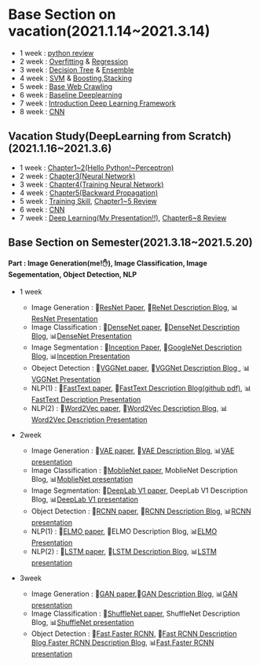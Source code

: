 # Base Section on vacation(2021.1.14~2021.3.14)
 - 1 week : <a href='https://github.com/winston1214/BOAZ/blob/master/Base_Section/1week/BOAZ%2016%EA%B8%B0%20%EB%B6%84%EC%84%9D(1%EC%A3%BC%EC%B0%A8).ipynb'>python review</a>
 - 2 week : <a href='https://github.com/winston1214/BOAZ/blob/master/Base_Section/2week/Overfitting.pdf'>Overfitting</a> & <a href='https://github.com/winston1214/BOAZ/blob/master/Base_Section/2week/%ED%9A%8C%EA%B7%80.pdf'>Regression</a>
 - 3 week : <a href='https://github.com/winston1214/BOAZ/blob/master/Base_Section/3week/16%EA%B8%B0%20%EB%B2%A0%EC%9D%B4%EC%8A%A4%203%EC%A3%BC%EC%B0%A8%20%EB%B0%9C%ED%91%9C%20_%20decisiontree%20_%2015%EA%B8%B0%20%EB%B6%84%EC%84%9D%20%EC%9D%B4%EC%9C%A4%EC%A0%95.pdf'>Decision Tree</a> & <a href='https://github.com/winston1214/BOAZ/blob/master/Base_Section/3week/16%EA%B8%B0%20%EB%B6%84%EC%84%9D%203%EC%A3%BC%EC%B0%A8%20%EC%84%B8%EC%85%98%20%EB%B0%9C%ED%91%9C-2.pdf'>Ensemble</a>
 - 4 week : <a href='https://github.com/winston1214/BOAZ/blob/master/Base_Section/4week/%EB%B6%84%EC%84%9Dbase_SVM.pdf'>SVM</a> & <a href='https://github.com/winston1214/BOAZ/blob/master/Base_Section/4week/%EB%B6%84%EC%84%9Dbase_Boosting%2CStacking.pdf'>Boosting,Stacking</a>
 - 5 week : <a href='https://github.com/winston1214/BOAZ/blob/master/Base_Section/5week/210208%EA%B3%B5%EB%8F%99%EC%84%B8%EC%85%98_%ED%81%AC%EB%A1%A4%EB%A7%81.pdf'>Base Web Crawling</a>
 - 6 week : <a href='https://github.com/winston1214/BOAZ/blob/master/Base_Section/6week/%EB%94%A5%EB%9F%AC%EB%8B%9D%20%EA%B8%B0%EC%B4%88.pdf'>Baseline Deeplearning</a>
 - 7 week : <a href='https://github.com/winston1214/BOAZ/blob/master/Base_Section/7week/Introduction%20to%20DL%20Framework_210225_192005.pdf'>Introduction Deep Learning Framework</a>
 - 8 week : <a href='https://github.com/winston1214/BOAZ/blob/master/Base_Section/8week/CNN.pdf'>CNN</a>
 ## Vacation Study(DeepLearning from Scratch)(2021.1.16~2021.3.6)
 - 1 week : <a href='https://github.com/winston1214/BOAZ/blob/master/Study-DL_from_scratch/1week/1week-Chapter1-2.pdf'>Chapter1~2(Hello Python!~Perceptron)</a>
 - 2 week : <a href='https://github.com/winston1214/BOAZ/blob/master/Study-DL_from_scratch/2week/%EB%B0%91%EB%B0%94%EB%8B%A5%20%EB%94%A5%EB%9F%AC%EB%8B%9D%202%EC%A3%BC%EC%B0%A8%20%EC%8B%A0%EA%B2%BD%EB%A7%9D.pdf'>Chapter3(Neural Network)</a>
 - 3 week : <a href='https://github.com/winston1214/BOAZ/blob/master/Study-DL_from_scratch/3week/3%EC%A3%BC%EC%B0%A8%20%EA%B9%80%EC%98%81%EC%9D%80_4%EC%9E%A5%20%EC%8B%A0%EA%B2%BD%EB%A7%9D%20%ED%95%99%EC%8A%B5.pdf'>Chapter4(Training Neural Network)</a>
 - 4 week : <a href='https://github.com/winston1214/BOAZ/blob/master/Study-DL_from_scratch/4week/4%EC%A3%BC%EC%B0%A8%20%EB%82%A8%EC%9C%A0%EC%A7%80-5%EC%9E%A5.pdf'>Chapter5(Backward Propagation)</a>
 - 5 week : <a href='https://github.com/winston1214/BOAZ/blob/master/Study-DL_from_scratch/5week/5%EC%A3%BC%EC%B0%A8_6%EC%9E%A5_%EA%B3%BD%EB%AF%BC%EC%A7%80.pdf'>Training Skill</a>, <a href='https://github.com/winston1214/BOAZ/blob/master/Study-DL_from_scratch/5week/%EC%8A%A4%ED%84%B0%EB%94%945%EC%A3%BC%EC%B0%A8_%EC%A0%84%EB%B0%98%EB%B6%80%EC%A0%95%EB%A6%AC(%EA%B9%80%EC%9C%A0%EC%A7%84).pdf'>Chapter1~5 Review</a>
 - 6 week : <a href='https://github.com/winston1214/BOAZ/tree/master/Study-DL_from_scratch/6week'>CNN</a>
 - 7 week : <a href='https://github.com/winston1214/BOAZ/blob/master/Study-DL_from_scratch/7week/Chapter8_Presentation.pdf'>Deep Learning(My Presentation!!)</a>, <a href='https://github.com/winston1214/BOAZ/blob/master/Study-DL_from_scratch/7week/%ED%9B%84%EB%B0%98%EB%B6%80%EC%A0%95%EB%A6%AC.pdf'>Chapter6~8 Review</a>
 
## Base Section on Semester(2021.3.18~2021.5.20)
#### Part : Image Generation(me!✋), Image Classification, Image Segementation, Object Detection, NLP
- 1 week 
  - Image Generation : 📖<a href='https://github.com/winston1214/BOAZ/blob/master/Paper_Review/Image_Generation/1week/paper/Deep%20Residual%20Learning%20for%20Image%20Recognition(ResNet).pdf'>ResNet Paper</a>, 💬<a href='https://bigdata-analyst.tistory.com/263'>ReNet Description Blog</a>, 📊<a href='https://github.com/winston1214/BOAZ/blob/master/Paper_Review/Image_Generation/1week/presentation/ResNet_presentation.pdf'>ResNet Presentation</a>
  - Image Classification : 📖<a href='https://github.com/winston1214/BOAZ/blob/master/Paper_Review/Image_Classification/1week/Densely%20Connected%20Convolutional%20Networks.pdf'>DenseNet paper</a>, 💬<a href='https://holygangsky.tistory.com/3'>DenseNet Description Blog</a>, 📊<a href='https://github.com/winston1214/BOAZ/blob/master/Paper_Review/Image_Classification/1week/Densenet%20%EB%B0%9C%ED%91%9C.pdf'>DenseNet Presentation</a>
  - Image Segmentation : 📖<a href='https://github.com/winston1214/BOAZ/blob/master/Paper_Review/Image_Segmentation/1week/paper/Going%20Deeper%20with%20Convolutions.pdf'>Inception Paper</a>, 💬<a href='https://bigdata-ha.tistory.com/14'>GoogleNet Description Blog</a>, 📊<a href='https://github.com/winston1214/BOAZ/blob/master/Paper_Review/Image_Segmentation/1week/presentation/Going%20Deeper%20into%20Convolution.pdf'>Inception Presentation</a>
  - Obeject Detection : 📖<a href='https://github.com/winston1214/BOAZ/blob/master/Paper_Review/Object_Detection/1week/paper/Very%20Deep%20Convolution%20networks%20for%20large%20scale%20image%20recognition.pdf'>VGGNet paper</a>, 💬<a href='https://ysbstudy.tistory.com/7?category=848311'>VGGNet Description Blog </a>, 📊<a href='https://github.com/winston1214/BOAZ/blob/master/Paper_Review/Object_Detection/1week/presentation/Detection_VGG%20%EB%85%BC%EB%AC%B8%EB%A6%AC%EB%B7%B0.pdf'>VGGNet Presentation</a>
  - NLP(1) : 📖<a href='https://github.com/winston1214/BOAZ/blob/master/Paper_Review/NLP/1week/paper/Enriching%20Word%20Vectors%20with%20Subword%20Information.pdf'>FastText paper</a>, 💬<a href=https://github.com/hello-im-yj/Boaz-Paper/blob/main/nlp/FastText-Enriching_Word_Vectors_with_Subword_Information.pdf>FastText Description Blog(github pdf)</a>, 📊<a href='https://github.com/winston1214/BOAZ/blob/master/Paper_Review/NLP/1week/presentation/FastText.pdf'>FastText Description Presentation</a>
  - NLP(2) : 📖<a href='https://github.com/winston1214/BOAZ/blob/master/Paper_Review/NLP/1week/paper/Efficient%20Estimation%20of%20Word%20Representations%20in%20Vecotr%20Space.pdf'>Word2Vec paper</a>, 💬<a href='https://hul980.tistory.com/35'>Word2Vec Description Blog</a>, 📊<a href='https://github.com/winston1214/BOAZ/blob/master/Paper_Review/NLP/1week/presentation/Efficient%20Estimation%20of%20Word%20Representations%20in%20Vector%20Space.pdf'>Word2Vec Description Presentation</a>

- 2week
  - Image Generation : 📖<a href='https://github.com/winston1214/BOAZ/blob/master/Paper_Review/Image_Generation/2week/paper/Auto-Encoding%20Variational%20Bayes.pdf'>VAE paper</a>, 💬<a href='https://bigdata-analyst.tistory.com/263?category=883085'>VAE Description Blog</a>, 📊<a href='https://github.com/winston1214/BOAZ/blob/master/Paper_Review/Image_Generation/2week/presentation/VAE_presentation.pdf'>VAE presentation</a>
  - Image Classification : 📖<a href='https://github.com/winston1214/BOAZ/blob/master/Paper_Review/Image_Classification/2week/paper/MoblieNet.pdf'>MoblieNet paper</a>, MoblieNet Description Blog, 📊<a href='https://github.com/winston1214/BOAZ/blob/master/Paper_Review/Image_Classification/2week/presentation/MobileNets_presentation.pdf'>MoblieNet presentation</a>
  - Image Segmentation: 📖<a href='https://github.com/winston1214/BOAZ/blob/master/Paper_Review/Image_Segmentation/2week/paper/DeepLab%20V1.pdf'>DeepLab V1 paper</a>, DeepLab V1 Description Blog, 📊<a href='https://github.com/winston1214/BOAZ/blob/master/Paper_Review/Image_Segmentation/2week/presentation/Boaz_DeepLab%20V1.pdf'>DeepLab V1 presentation</a>
  - Object Detection : 📖<a href='https://github.com/winston1214/BOAZ/blob/master/Paper_Review/Object_Detection/2week/paper/RCNN.pdf'>RCNN paper</a>, 💬<a href='https://dbxminz.tistory.com/19?category=933730'>RCNN Description Blog</a>, 📊<a href='https://github.com/winston1214/BOAZ/blob/master/Paper_Review/Object_Detection/2week/presentation/R-CNN.pdf'>RCNN presentation</a>
  - NLP(1) : 📖<a href='https://github.com/winston1214/BOAZ/blob/master/Paper_Review/NLP/2week/paper/Deep%20contextualized%20word%20representations.pdf'>ELMO paper</a>, 💬ELMO Description Blog, 📊<a href='https://github.com/winston1214/BOAZ/blob/master/Paper_Review/NLP/2week/presentation/NLP_ELMO.pdf'>ELMO Presentation</a>
  - NLP(2) : 📖<a href='https://github.com/winston1214/BOAZ/blob/master/Paper_Review/NLP/2week/paper/Long%20Short%20Term%20Memory.pdf'>LSTM paper</a>, 💬<a href='https://hul980.tistory.com/37?category=933859'>LSTM Description Blog</a>, 📊<a href='https://github.com/winston1214/BOAZ/blob/master/Paper_Review/NLP/2week/presentation/LSTM_presentation.pdf'>LSTM presentation</a>

- 3week
  - Image Generation : 📖<a href='https://github.com/winston1214/BOAZ/blob/master/Paper_Review/Image_Generation/3week/paper/Generative%20Adversarial%20Nets.pdf'>GAN paper</a>,💬<a href='https://bigdata-analyst.tistory.com/264'>GAN Description Blog</a>, 📊<a href='https://github.com/winston1214/BOAZ/blob/master/Paper_Review/Image_Generation/3week/presentation/GAN%20presentation.pdf'>GAN presentation</a>
  - Image Classification : 📖<a href='https://github.com/winston1214/BOAZ/blob/master/Paper_Review/Image_Classification/3week/paper/ShuffleNet.pdf'>ShuffleNet paper</a>, ShuffleNet Description Blog, 📊<a href='https://github.com/winston1214/BOAZ/blob/master/Paper_Review/Image_Classification/3week/presentation/ShuffleNet%20%EB%B0%9C%ED%91%9C.pdf'>ShuffleNet presentation</a>
  - Object Detection : 📖<a href='https://github.com/winston1214/BOAZ/tree/master/Paper_Review/Object_Detection/3week/paper'>Fast,Faster RCNN</a>, 💬<a href='https://dbxminz.tistory.com/28?category=933730'>Fast RCNN Description Blog</a>,<a href='https://dbxminz.tistory.com/29?category=933730'>Faster RCNN Description Blog</a>, 📊<a href='https://github.com/winston1214/BOAZ/blob/master/Paper_Review/Object_Detection/3week/presentation/Fast%20R-CNN_Faster%20R-CNN_presentation.pdf'>Fast,Faster RCNN presentation</a>
